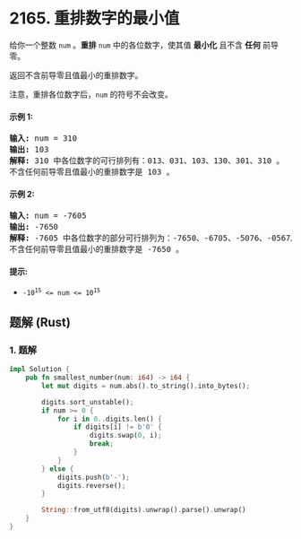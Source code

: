 # 2165. 重排数字的最小值
给你一个整数 `num` 。**重排** `num` 中的各位数字，使其值 **最小化** 且不含 **任何** 前导零。

返回不含前导零且值最小的重排数字。

注意，重排各位数字后，`num` 的符号不会改变。

#### 示例 1:
<pre>
<strong>输入:</strong> num = 310
<strong>输出:</strong> 103
<strong>解释:</strong> 310 中各位数字的可行排列有：013、031、103、130、301、310 。
不含任何前导零且值最小的重排数字是 103 。
</pre>

#### 示例 2:
<pre>
<strong>输入:</strong> num = -7605
<strong>输出:</strong> -7650
<strong>解释:</strong> -7605 中各位数字的部分可行排列为：-7650、-6705、-5076、-0567。
不含任何前导零且值最小的重排数字是 -7650 。
</pre>

#### 提示:
* <code>-10<sup>15</sup> <= num <= 10<sup>15</sup></code>

## 题解 (Rust)

### 1. 题解
```Rust
impl Solution {
    pub fn smallest_number(num: i64) -> i64 {
        let mut digits = num.abs().to_string().into_bytes();

        digits.sort_unstable();
        if num >= 0 {
            for i in 0..digits.len() {
                if digits[i] != b'0' {
                    digits.swap(0, i);
                    break;
                }
            }
        } else {
            digits.push(b'-');
            digits.reverse();
        }

        String::from_utf8(digits).unwrap().parse().unwrap()
    }
}
```
